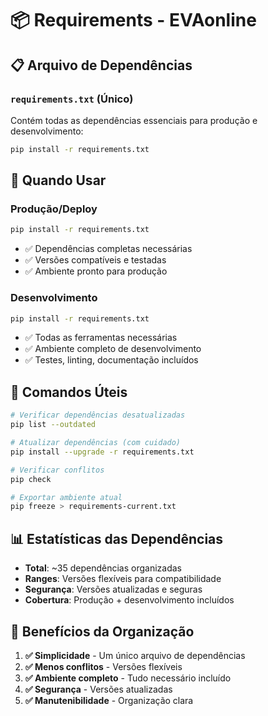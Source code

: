 # 📦 Requirements - EVAonline

## 📋 Arquivo de Dependências

### `requirements.txt` (Único)
Contém todas as dependências essenciais para produção e desenvolvimento:
```bash
pip install -r requirements.txt
```

## 🎯 Quando Usar

### Produção/Deploy
```bash
pip install -r requirements.txt
```
- ✅ Dependências completas necessárias
- ✅ Versões compatíveis e testadas
- ✅ Ambiente pronto para produção

### Desenvolvimento
```bash
pip install -r requirements.txt
```
- ✅ Todas as ferramentas necessárias
- ✅ Ambiente completo de desenvolvimento
- ✅ Testes, linting, documentação incluídos

## 🔧 Comandos Úteis

```bash
# Verificar dependências desatualizadas
pip list --outdated

# Atualizar dependências (com cuidado)
pip install --upgrade -r requirements.txt

# Verificar conflitos
pip check

# Exportar ambiente atual
pip freeze > requirements-current.txt
```

## 📊 Estatísticas das Dependências

- **Total**: ~35 dependências organizadas
- **Ranges**: Versões flexíveis para compatibilidade
- **Segurança**: Versões atualizadas e seguras
- **Cobertura**: Produção + desenvolvimento incluídos

## 🚀 Benefícios da Organização

1. **✅ Simplicidade** - Um único arquivo de dependências
2. **✅ Menos conflitos** - Versões flexíveis
3. **✅ Ambiente completo** - Tudo necessário incluído
4. **✅ Segurança** - Versões atualizadas
5. **✅ Manutenibilidade** - Organização clara
